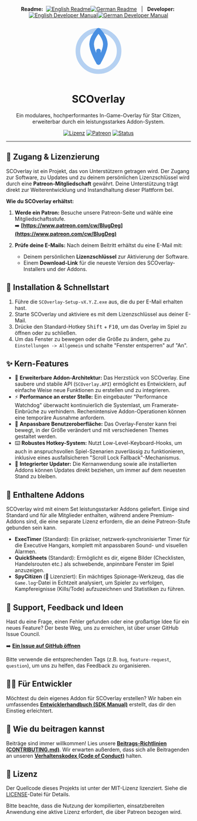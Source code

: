 <p align="center">
  <strong>Readme:</strong>&nbsp;
  <a href="README.md"><img src="https://img.shields.io/badge/EN-ff6f00?style=flat-square" alt="English Readme"></a><!--
  --><a href="README.de.md"><img src="https://img.shields.io/badge/DE-007bff?style=flat-square" alt="German Readme"></a>
  &nbsp;&nbsp;|&nbsp;&nbsp;
  <strong>Developer:</strong>&nbsp;
  <a href="docs/SDK_MANUAL.md"><img src="https://img.shields.io/badge/EN-ff6f00?style=flat-square" alt="English Developer Manual"></a><!--
  --><a href="docs/SDK_MANUAL.de.md"><img src="https://img.shields.io/badge/DE-ff6f00?style=flat-square" alt="German Developer Manual"></a>
</p>


<!-- Header: Logo, Titel und Slogan -->
<p align="center">
  <svg width="150" height="150" viewBox="0 0 24 24" fill="none" xmlns="http://www.w3.org/2000/svg">
    <path d="M12 21C16.9706 21 21 16.9706 21 12C21 7.02944 16.9706 3 12 3C7.02944 3 3 7.02944 3 12C3 16.9706 7.02944 21 12 21Z" stroke="#4a90e2" stroke-width="2" stroke-linecap="round" stroke-linejoin="round" opacity="0.4"/>
    <path d="M12 17V12" stroke="#4a90e2" stroke-width="2" stroke-linecap="round" stroke-linejoin="round"/>
    <path d="M12 3C12 3 15 6 15 9C15 12 12 17 12 17" stroke="#4a90e2" stroke-width="2" stroke-linecap="round" stroke-linejoin="round"/>
    <path d="M12 3C12 3 9 6 9 9C9 12 12 17 12 17" stroke="#4a90e2" stroke-width="2" stroke-linecap="round" stroke-linejoin="round"/>
  </svg>
</p>

<h1 align="center">SCOverlay</h1>

<p align="center">
  Ein modulares, hochperformantes In-Game-Overlay für Star Citizen, erweiterbar durch ein leistungsstarkes Addon-System.
</p>

<!-- Badges -->
<p align="center">
  <a href="LICENSE"><img src="https://img.shields.io/github/license/DEIN-GITHUB-USERNAME/DEIN-REPO-NAME" alt="Lizenz"></a>
  <a href="https://www.patreon.com/cw/BlugDeg"><img src="https://img.shields.io/badge/patreon-Werde ein Patron-orange" alt="Patreon"></a>
  <a href="#"><img src="https://img.shields.io/badge/status-aktiv-brightgreen" alt="Status"></a>
</p>

---

## 🔑 Zugang & Lizenzierung

SCOverlay ist ein Projekt, das von Unterstützern getragen wird. Der Zugang zur Software, zu Updates und zu deinem persönlichen Lizenzschlüssel wird durch eine **Patreon-Mitgliedschaft** gewährt. Deine Unterstützung trägt direkt zur Weiterentwicklung und Instandhaltung dieser Plattform bei.

**Wie du SCOverlay erhältst:**

1.  **Werde ein Patron:** Besuche unsere Patreon-Seite und wähle eine Mitgliedschaftsstufe.
    <br>➡️ **[https://www.patreon.com/cw/BlugDeg](https://www.patreon.com/cw/BlugDeg)**

2.  **Prüfe deine E-Mails:** Nach deinem Beitritt erhältst du eine E-Mail mit:
    *   Deinem persönlichen **Lizenzschlüssel** zur Aktivierung der Software.
    *   Einem **Download-Link** für die neueste Version des SCOverlay-Installers und der Addons.

## 🚀 Installation & Schnellstart

1.  Führe die `SCOverlay-Setup-vX.Y.Z.exe` aus, die du per E-Mail erhalten hast.
2.  Starte SCOverlay und aktiviere es mit dem Lizenzschlüssel aus deiner E-Mail.
3.  Drücke den Standard-Hotkey <kbd>Shift</kbd> + <kbd>F10</kbd>, um das Overlay im Spiel zu öffnen oder zu schließen.
4.  Um das Fenster zu bewegen oder die Größe zu ändern, gehe zu `Einstellungen -> Allgemein` und schalte "Fenster entsperren" auf "An".

## ✨ Kern-Features

- 🚀 **Erweiterbare Addon-Architektur:** Das Herzstück von SCOverlay. Eine saubere und stabile API (`SCOverlay.API`) ermöglicht es Entwicklern, auf einfache Weise neue Funktionen zu erstellen und zu integrieren.
- ⚡ **Performance an erster Stelle:** Ein eingebauter "Performance Watchdog" überwacht kontinuierlich die Systemlast, um Framerate-Einbrüche zu verhindern. Rechenintensive Addon-Operationen können eine temporäre Ausnahme anfordern.
- 🎨 **Anpassbare Benutzeroberfläche:** Das Overlay-Fenster kann frei bewegt, in der Größe verändert und mit verschiedenen Themes gestaltet werden.
- ⌨️ **Robustes Hotkey-System:** Nutzt Low-Level-Keyboard-Hooks, um auch in anspruchsvollen Spiel-Szenarien zuverlässig zu funktionieren, inklusive eines ausfallsicheren "Scroll Lock Fallback"-Mechanismus.
- 🔄 **Integrierter Updater:** Die Kernanwendung sowie alle installierten Addons können Updates direkt beziehen, um immer auf dem neuesten Stand zu bleiben.

## 🧩 Enthaltene Addons

SCOverlay wird mit einem Set leistungsstarker Addons geliefert. Einige sind Standard und für alle Mitglieder enthalten, während andere Premium-Addons sind, die eine separate Lizenz erfordern, die an deine Patreon-Stufe gebunden sein kann.

- **ExecTimer** (Standard): Ein präziser, netzwerk-synchronisierter Timer für die Executive Hangars, komplett mit anpassbaren Sound- und visuellen Alarmen.
- **QuickSheets** (Standard): Ermöglicht es dir, eigene Bilder (Checklisten, Handelsrouten etc.) als schwebende, anpinnbare Fenster im Spiel anzuzeigen.
- **SpyCitizen** (🔑 Lizenziert): Ein mächtiges Spionage-Werkzeug, das die `Game.log`-Datei in Echtzeit analysiert, um Spieler zu verfolgen, Kampfereignisse (Kills/Tode) aufzuzeichnen und Statistiken zu führen.

## 💬 Support, Feedback und Ideen

Hast du eine Frage, einen Fehler gefunden oder eine großartige Idee für ein neues Feature? Der beste Weg, uns zu erreichen, ist über unser GitHub Issue Council.

➡️ **[Ein Issue auf GitHub öffnen](https://github.com/DEIN-GITHUB-USERNAME/DEIN-REPO-NAME/issues)**

Bitte verwende die entsprechenden Tags (z.B. `bug`, `feature-request`, `question`), um uns zu helfen, das Feedback zu organisieren.

## 👨‍💻 Für Entwickler

Möchtest du dein eigenes Addon für SCOverlay erstellen? Wir haben ein umfassendes **[Entwicklerhandbuch (SDK Manual)](docs/SDK_MANUAL.de.md)** erstellt, das dir den Einstieg erleichtert.

## 🤝 Wie du beitragen kannst

Beiträge sind immer willkommen! Lies unsere [**Beitrags-Richtlinien (CONTRIBUTING.md)**](CONTRIBUTING.md). Wir erwarten außerdem, dass sich alle Beitragenden an unseren [**Verhaltenskodex (Code of Conduct)**](CODE_OF_CONDUCT.md) halten.

## 📄 Lizenz

Der Quellcode dieses Projekts ist unter der MIT-Lizenz lizenziert. Siehe die [LICENSE](LICENSE)-Datei für Details.

Bitte beachte, dass die Nutzung der kompilierten, einsatzbereiten Anwendung eine aktive Lizenz erfordert, die über Patreon bezogen wird.